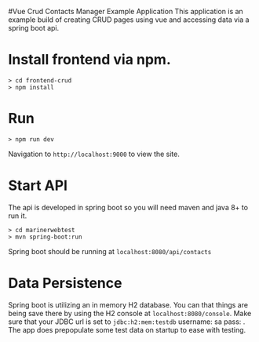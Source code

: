 #Vue Crud Contacts Manager Example Application
This application is an example build of creating CRUD pages using vue and accessing data via a spring boot api.

# Install frontend via npm.
    > cd frontend-crud
    > npm install

# Run
    > npm run dev
    
    
Navigation to `http://localhost:9000` to view the site.
    
# Start API
The api is developed in spring boot so you will need maven and java 8+ to run it.

    > cd marinerwebtest
    > mvn spring-boot:run
    
Spring boot should be running at `localhost:8080/api/contacts`

# Data Persistence

Spring boot is utilizing an in memory H2 database. You can that things are being save there by using the H2 console at
`localhost:8080/console`. Make sure that your JDBC url is set to `jdbc:h2:mem:testdb` username: sa pass: <blank>.
The app does prepopulate some test data on startup to ease with testing.

  